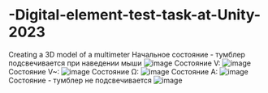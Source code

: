 # -Digital-element-test-task-at-Unity-2023
Creating a 3D model of a multimeter
Начальное состояние - тумблер подсвечивается при наведении мыши ![image](https://user-images.githubusercontent.com/100871374/235433412-755bdc14-790b-44ef-98ba-308c95516c42.png)
Состояние V: ![image](https://user-images.githubusercontent.com/100871374/235433428-501a1e18-20c1-4a59-9eb7-d03511ffaf3a.png)
Состояние V~: ![image](https://user-images.githubusercontent.com/100871374/235433455-8eed30ba-1180-4165-9167-96a9d6cbe220.png)
Состояние Ω: ![image](https://user-images.githubusercontent.com/100871374/235433479-d61e7936-0b91-4571-851c-dc5f84c50b1c.png)
Состояние A: ![image](https://user-images.githubusercontent.com/100871374/235433499-618f5ead-6362-469d-8164-f1e040fbc284.png)
Состояние - тумблер не подсвечивается ![image](https://user-images.githubusercontent.com/100871374/235433521-ccfd7d05-a876-4712-8320-9f2cf28f9617.png)
